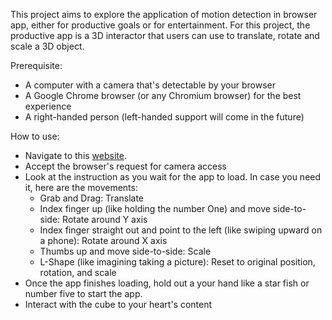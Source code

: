 This project aims to explore the application of motion detection in browser app, either for productive goals or for entertainment. For this project, the productive app is a 3D interactor that users can use to translate, rotate and scale a 3D object.

Prerequisite:
- A computer with a camera that's detectable by your browser
- A Google Chrome browser (or any Chromium browser) for the best experience
- A right-handed person (left-handed support will come in the future)

How to use:
- Navigate to this [website](https://thomas-boi.github.io/UwUMotionDetection/).
- Accept the browser's request for camera access
- Look at the instruction as you wait for the app to load. In case you need it, here are the movements:
  - Grab and Drag: Translate
  - Index finger up (like holding the number One) and move side-to-side: Rotate around Y axis
  - Index finger straight out and point to the left (like swiping upward on a phone): Rotate around X axis
  - Thumbs up and move side-to-side: Scale
  - L-Shape (like imagining taking a picture): Reset to original position, rotation, and scale
- Once the app finishes loading, hold out a your hand like a star fish or number five to start the app.
- Interact with the cube to your heart's content